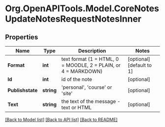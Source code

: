 # Org.OpenAPITools.Model.CoreNotesUpdateNotesRequestNotesInner

## Properties

Name | Type | Description | Notes
------------ | ------------- | ------------- | -------------
**Format** | **int** | text format (1 &#x3D; HTML, 0 &#x3D; MOODLE, 2 &#x3D; PLAIN, or 4 &#x3D; MARKDOWN) | [optional] [default to 1]
**Id** | **int** | id of the note | [optional] 
**Publishstate** | **string** | &#39;personal&#39;, &#39;course&#39; or &#39;site&#39; | [optional] 
**Text** | **string** | the text of the message - text or HTML | [optional] 

[[Back to Model list]](../README.md#documentation-for-models) [[Back to API list]](../README.md#documentation-for-api-endpoints) [[Back to README]](../README.md)

